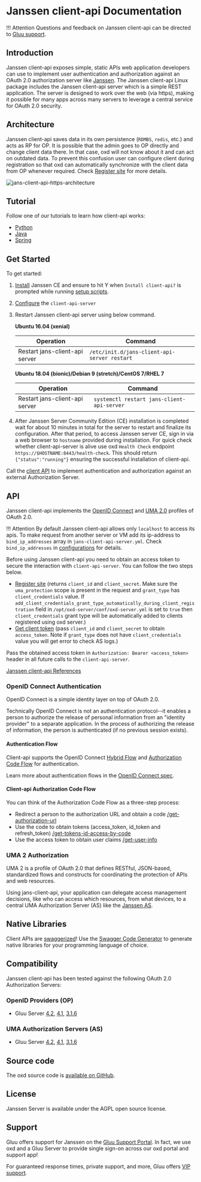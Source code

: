 # Janssen client-api Documentation

!!! Attention
    Questions and feedback on Janssen client-api can be directed to [Gluu support](https://support.gluu.org).  


## Introduction
Janssen client-api exposes simple, static APIs web application developers can use to implement user authentication and authorization against an OAuth 2.0 authorization server like [Janssen](https://jans.io/docs/). The Janssen client-api Linux package includes the Janssen client-api server which is a simple REST application. The server is designed to work over the web (via https), making it possible for many apps across many servers to leverage a central service for OAuth 2.0 security.

## Architecture 
Janssen client-api saves data in its own persistence (`RDMBS`, `redis`, etc.) and acts as RP for OP. It is possible that the admin goes to OP directly and change client data there. In that case, oxd will not know about it and can act on outdated data. To prevent this confusion user can configure client during registration so that oxd can automatically synchronize with the client data from OP whenever required. Check [Register site](./api/index.md#register-site) for more details.

![jans-client-api-https-architecture](./img/jans-client-api/jans-client-api-https.png) 

## Tutorial

Follow one of our tutorials to learn how client-api works: 

- [Python](./tutorials/python/index.md)
- [Java](./tutorials/java/index.md) 
- [Spring](./tutorials/spring/index.md) 

## Get Started

To get started:

1. [Install](https://jans.io/docs/ce/installation-guide) Janssen CE and ensure to hit Y when `Install client-api?` is prompted while running [setup scripts](https://jans.io/docs/ce/5.0/installation-guide/setup_py/#setup-prompt).

1. [Configure](./configuration/client-api-configuration/index.md) the `client-api-server`           

1. Restart Janssen client-api server using below command.

    **Ubuntu 16.04 (xenial)**

    |Operation | Command|
    |------ |------ |
    |Restart jans-client-api server | `/etc/init.d/jans-client-api-server restart` |

    **Ubuntu 18.04 (bionic)/Debian 9 (stretch)/CentOS 7/RHEL 7**

    |Operation | Command|
    |------ |------ |
    |Restart jans-client-api server | `systemctl restart jans-client-api-server` |

1. After Janssen Server Community Edition (CE) installation is completed wait for about 10 minutes in total for the server to restart and finalize its configuration. After that period, to access Janssen server CE, sign in via a web browser to `hostname` provided during installation. For quick check whether client-api-server is alive use oxd `Health Check` endpoint `https://$HOSTNAME:8443/health-check`. This should return `{"status":"running"}` ensuring the successful installation of client-api.

Call the [client API](./api/index.md) to implement authentication and authorization against an external Authorization Server.
    
## API

Janssen client-api implements the [OpenID Connect](http://openid.net/specs/openid-connect-core-1_0.html) and [UMA 2.0](https://docs.kantarainitiative.org/uma/wg/oauth-uma-grant-2.0-05.html) profiles of OAuth 2.0.

!!! Attention
    By default Janssen client-api allows only `localhost` to access its apis. To make request from another server or VM add its ip-address to `bind_ip_addresses` array in `jans-client-api-server.yml`. Check `bind_ip_addresses` in [configurations](./configuration/oxd-configuration/index.md#server-configuration-fields-descriptions) for details.
    
Before using Janssen client-api you need to obtain an access token to secure the interaction with `client-api-server`. You can follow the two steps below. 

 - [Register site](./api/index.md#register-site) (returns `client_id` and `client_secret`. Make sure the `uma_protection` scope is present in the request and `grant_type` has `client_credentials` value. If `add_client_credentials_grant_type_automatically_during_client_registration` field in `/opt/oxd-server/conf/oxd-server.yml` is set to `true` then `client_credentials` grant type will be automatically added to clients registered using oxd server.)
 - [Get client token](./api/index.md#get-client-token) (pass `client_id` and `client_secret` to obtain `access_token`. Note if `grant_type` does not have `client_credentials` value you will get error to check AS logs.)
 
Pass the obtained access token in `Authorization: Bearer <access_token>` header in all future calls to the `client-api-server`.

[Janssen client-api References](./api/index.md) 

### OpenID Connect Authentication

OpenID Connect is a simple identity layer on top of OAuth 2.0. 

Technically OpenID Connect is not an authentication protocol--it enables a person to authorize the release of personal information from an "identity provider" to a separate application. In the process of authorizing the release of information, the person is authenticated (if no previous session exists).  

#### Authentication Flow
Client-api supports the OpenID Connect [Hybrid Flow](http://openid.net/specs/openid-connect-core-1_0.html#HybridFlowAuth) and [Authorization Code Flow](http://openid.net/specs/openid-connect-core-1_0.html#CodeFlowAuth) for authentication. 

Learn more about authentication flows in the [OpenID Connect spec](http://openid.net/specs/openid-connect-core-1_0.html). 

#### Client-api Authorization Code Flow

You can think of the Authorization Code Flow as a three-step process: 

 - Redirect a person to the authorization URL and obtain a code [/get-authorization-url](./api/index.md#get-authorization-url)
 - Use the code to obtain tokens (access_token, id_token and refresh_token) [/get-tokens-id-access-by-code](./api/index.md#get-tokens-id-access-by-code)
 - Use the access token to obtain user claims [/get-user-info](./api/index.md#get-user-info)

### UMA 2 Authorization 

UMA 2 is a profile of OAuth 2.0 that defines RESTful, JSON-based, standardized flows and constructs for coordinating the protection of APIs and web resources. 

Using jans-client-api, your application can delegate access management decisions, like who can access which resources, from what devices, to a central UMA Authorization Server (AS) like the [Janssen AS](https://jans.io/docs/ce/admin-guide/uma/). 
 

## Native Libraries

Client APIs are [swaggerized](https://github.com/JanssenProject/jans-client-api/blob/master/server/src/main/resources/swagger.yaml)! Use the [Swagger Code Generator](https://swagger.io/tools/swagger-codegen/) to generate native libraries for your programming language of choice. 

<!-- For more information about generating native clients, [check our FAQ](https://gluu.org/docs/oxd/4.2/faq/#what-is-the-easiest-way-to-generate-native-library-for-oxd). -->

## Compatibility
Janssen client-api has been tested against the following OAuth 2.0 Authorization Servers:

### OpenID Providers (OP)
- Gluu Server [4.2](https://gluu.org/docs/ce/4.2), [4.1](https://gluu.org/docs/ce/4.1), [3.1.6](https://gluu.org/docs/ce/3.1.6)


### UMA Authorization Servers (AS)
- Gluu Server [4.2](https://gluu.org/docs/ce/4.2), [4.1](https://gluu.org/docs/ce/4.1), [3.1.6](https://gluu.org/docs/ce/3.1.6)

## Source code
The oxd source code is [available on GitHub](https://github.com/GluuFederation/oxd). 

## License
Janssen Server is available under the AGPL open source license. 

## Support
Gluu offers support for Janssen on the [Gluu Support Portal](https://support.gluu.org). In fact, we use oxd and a Gluu Server to provide single sign-on across our oxd portal and support app! 

For guaranteed response times, private support, and more, Gluu offers [VIP support](https://gluu.org/pricing). 
